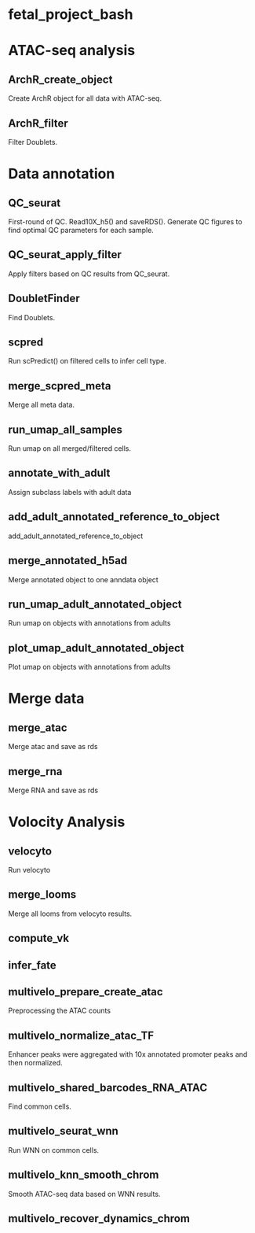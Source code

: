 # fetal_project_bash

# ATAC-seq analysis

## ArchR_create_object
Create ArchR object for all data with ATAC-seq.

## ArchR_filter
Filter Doublets.

# Data annotation

## QC_seurat
First-round of QC. Read10X_h5() and saveRDS(). Generate QC figures to find optimal QC parameters for each sample.

## QC_seurat_apply_filter
Apply filters based on QC results from QC_seurat.

## DoubletFinder
Find Doublets.

## scpred
Run scPredict() on filtered cells to infer cell type.

## merge_scpred_meta
Merge all meta data.

## run_umap_all_samples
Run umap on all merged/filtered cells.

## annotate_with_adult
Assign subclass labels with adult data

## add_adult_annotated_reference_to_object
add_adult_annotated_reference_to_object

## merge_annotated_h5ad
Merge annotated object to one anndata object

## run_umap_adult_annotated_object
Run umap on objects with annotations from adults

## plot_umap_adult_annotated_object
Plot umap on objects with annotations from adults

# Merge data
## merge_atac
Merge atac and save as rds

## merge_rna
Merge RNA and save as rds

# Volocity Analysis

## velocyto
Run velocyto

## merge_looms
Merge all looms from velocyto results.

## compute_vk

## infer_fate


## multivelo_prepare_create_atac
Preprocessing the ATAC counts

## multivelo_normalize_atac_TF
Enhancer peaks were aggregated with 10x annotated promoter peaks and then normalized.

## multivelo_shared_barcodes_RNA_ATAC
Find common cells.

## multivelo_seurat_wnn
Run WNN on common cells.

## multivelo_knn_smooth_chrom
Smooth ATAC-seq data based on WNN results.

## multivelo_recover_dynamics_chrom




